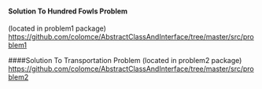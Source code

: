 #### Solution To Hundred Fowls Problem   
(located in problem1 package)
https://github.com/colomce/AbstractClassAndInterface/tree/master/src/problem1

####Solution To Transportation Problem
(located in problem2 package)
https://github.com/colomce/AbstractClassAndInterface/tree/master/src/problem2